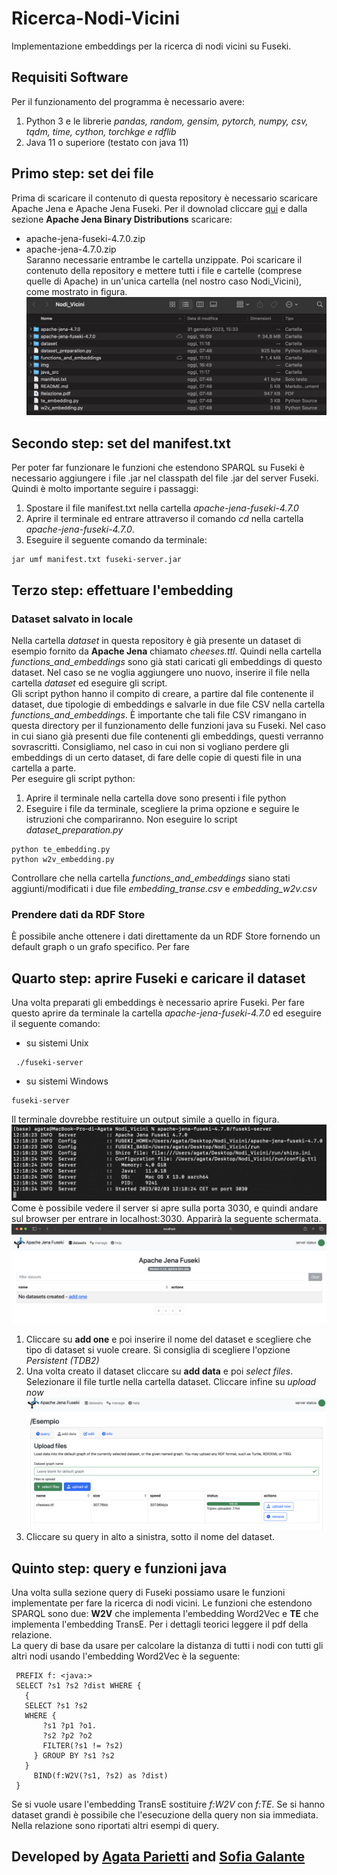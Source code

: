 # Ricerca-Nodi-Vicini
Implementazione embeddings per la ricerca di nodi vicini su Fuseki.

## Requisiti Software
Per il funzionamento del programma è necessario avere:
1. Python 3 e le librerie *pandas, random, gensim, pytorch, numpy, csv, tqdm, time, cython, torchkge e rdflib*
2. Java 11 o superiore (testato con java 11)

## Primo step: set dei file
Prima di scaricare il contenuto di questa repository è necessario scaricare Apache Jena e Apache Jena Fuseki. Per il downolad cliccare [qui](https://jena.apache.org/download/) e dalla sezione **Apache Jena Binary Distributions** scaricare:
- apache-jena-fuseki-4.7.0.zip
- apache-jena-4.7.0.zip
<br /> Saranno necessarie entrambe le cartella unzippate. Poi scaricare il contenuto della repository e mettere tutti i file e cartelle (comprese quelle di Apache) in un'unica cartella (nel nostro caso Nodi_Vicini), come mostrato in figura.
![](img/passo1.png?raw=true)

## Secondo step: set del manifest.txt
Per poter far funzionare le funzioni che estendono SPARQL su Fuseki è necessario aggiungere i file .jar nel classpath del file .jar del server Fuseki. Quindi è molto importante seguire i passaggi:

1. Spostare il file manifest.txt nella cartella *apache-jena-fuseki-4.7.0*
2. Aprire il terminale ed entrare attraverso il comando *cd* nella cartella  *apache-jena-fuseki-4.7.0*.
3. Eseguire il seguente comando da terminale:
```
jar umf manifest.txt fuseki-server.jar
```

## Terzo step: effettuare l'embedding
### Dataset salvato in locale
Nella cartella *dataset* in questa repository è già presente un dataset di esempio fornito da **Apache Jena** chiamato *cheeses.ttl*. Quindi nella cartella *functions_and_embeddings* sono già stati caricati gli embeddings di questo dataset. Nel caso se ne voglia aggiungere uno nuovo, inserire il file nella cartella *dataset* ed eseguire gli script. <br>
Gli script python hanno il compito di creare, a partire dal file contenente il dataset, due tipologie di embeddings e salvarle in due file CSV nella cartella *functions_and_embeddings*. È importante che tali file CSV rimangano in questa directory per il funzionamento delle funzioni java su Fuseki. Nel caso in cui siano già presenti due file contenenti gli embeddings, questi verranno sovrascritti. Consigliamo, nel caso in cui non si vogliano perdere gli embeddings di un certo dataset, di fare delle copie di questi file in una cartella a parte.
 <br> 
 Per eseguire gli script python:
 1. Aprire il terminale nella cartella dove sono presenti i file python
 2. Eseguire i file da terminale, scegliere la prima opzione e seguire le istruzioni che compariranno. Non eseguire lo script *dataset_preparation.py*
 ```
 python te_embedding.py
 python w2v_embedding.py 
 ```
Controllare che nella cartella *functions_and_embeddings* siano stati aggiunti/modificati i due file *embedding_transe.csv* e *embedding_w2v.csv*

### Prendere dati da RDF Store
È possibile anche ottenere i dati direttamente da un RDF Store fornendo un default graph o un grafo specifico. Per fare  

## Quarto step: aprire Fuseki e caricare il dataset
Una volta preparati gli embeddings è necessario aprire Fuseki. Per fare questo aprire da terminale la cartella *apache-jena-fuseki-4.7.0* ed eseguire il seguente comando:
- su sistemi Unix
```
 ./fuseki-server
 ```
 - su sistemi Windows
 ```
 fuseki-server
 ```
 Il terminale dovrebbe restituire un output simile a quello in figura.
  ![](img/fuseki1.png?raw=true)
 Come è possibile vedere il server si apre sulla porta 3030, e quindi andare sul browser per entrare in localhost:3030. Apparirà la seguente schermata.
 ![](img/fuseki2.png?raw=true)
 1. Cliccare su **add one** e poi inserire il nome del dataset e scegliere che tipo di dataset si vuole creare. Si consiglia di scegliere l'opzione *Persistent (TDB2)*
 2. Una volta creato il dataset cliccare su **add data** e poi *select files*. Selezionare il file turtle nella cartella dataset. Cliccare infine su *upload now* 
 ![](img/fuseki3.png?raw=true)
 3. Cliccare su query in alto a sinistra, sotto il nome del dataset.

## Quinto step: query e funzioni java
Una volta sulla sezione query di Fuseki possiamo usare le funzioni implementate per fare la ricerca di nodi vicini. Le funzioni che estendono SPARQL sono due: **W2V** che implementa l'embedding Word2Vec e **TE** che implementa l'embedding TransE. Per i dettagli teorici leggere il pdf della relazione. <br>
La query di base da usare per calcolare la distanza di tutti i nodi con tutti gli altri nodi usando l'embedding Word2Vec è la seguente:
```
 PREFIX f: <java:>
 SELECT ?s1 ?s2 ?dist WHERE {
   {
   SELECT ?s1 ?s2
   WHERE {
       ?s1 ?p1 ?o1.
       ?s2 ?p2 ?o2
       FILTER(?s1 != ?s2)
     } GROUP BY ?s1 ?s2
   }
     BIND(f:W2V(?s1, ?s2) as ?dist)
 }
 ```
Se si vuole usare l'embedding TransE sostituire *f:W2V* con *f:TE*. Se si hanno dataset grandi è possibile che l'esecuzione della query non sia immediata. Nella relazione sono riportati altri esempi di query.

## Developed by [Agata Parietti](https://github.com/AgataParietti) and [Sofia Galante](https://github.com/Sofia-Galante)
